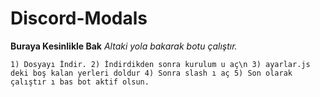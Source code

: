 # Discord-Modals

**Buraya Kesinlikle Bak**
*Altaki yola bakarak botu çalıştır.*

`1) Dosyayı İndir.
2) İndirdikden sonra kurulum u aç\n
3) ayarlar.js deki boş kalan yerleri doldur
4) Sonra slash ı aç
5) Son olarak çalıştır ı bas bot aktif olsun. 
`

